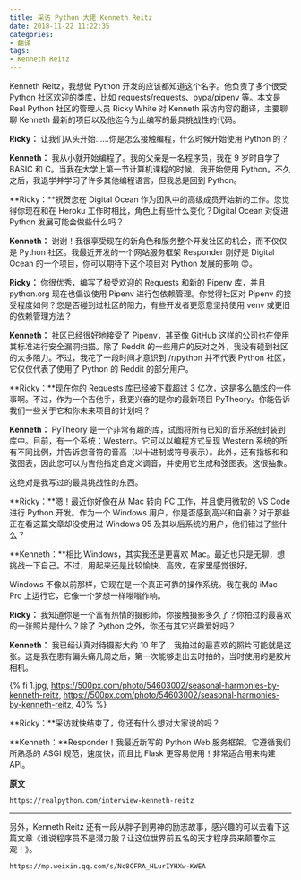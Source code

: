 ```yaml
---
title: 采访 Python 大佬 Kenneth Reitz
date: 2018-11-22 11:22:35
categories:
- 翻译
tags:
- Kenneth Reitz
---
```


Kenneth Reitz，我想做 Python 开发的应该都知道这个名字。他负责了多个很受 Python 社区欢迎的类库，比如 requests/requests、pypa/pipenv 等。本文是 Real Python 社区的管理人员 Ricky White 对 Kenneth 采访内容的翻译，主要聊聊 Kenneth 最新的项目以及他迄今为止编写的最具挑战性的代码。

<!-- more -->

**Ricky：**
让我们从头开始......你是怎么接触编程，什么时候开始使用 Python 的？

**Kenneth：**
我从小就开始编程了。我的父亲是一名程序员，我在 9 岁时自学了 BASIC 和 C。当我在大学上第一节计算机课程的时候，我开始使用 Python。不久之后，我退学并学习了许多其他编程语言，但我总是回到 Python。

**Ricky：**祝贺您在 Digital Ocean 作为团队中的高级成员开始新的工作。您觉得你现在和在 Heroku 工作时相比，角色上有些什么变化？Digital Ocean 对促进 Python 发展可能会做些什么吗？

**Kenneth：**
谢谢！我很享受现在的新角色和服务整个开发社区的机会，而不仅仅是 Python 社区。我最近开发的一个网站服务框架 Responder 刚好是 Digital Ocean 的一个项目，你可以期待下这个项目对 Python 发展的影响 😊。

**Ricky：**
你很优秀，编写了极受欢迎的 Requests 和新的 Pipenv 库，并且 python.org 现在也倡议使用 Pipenv 进行包依赖管理。你觉得社区对 Pipenv 的接受程度如何？您是否碰到过社区的阻力，有些开发者更愿意坚持使用 venv 或更旧的依赖管理方法？

**Kenneth：**
社区已经很好地接受了 Pipenv，甚至像 GitHub 这样的公司也在使用其标准进行安全漏洞扫描。除了 Reddit 的一些用户的反对之外，我没有碰到社区的太多阻力。不过，我花了一段时间才意识到 /r/python 并不代表 Python 社区，它仅仅代表了使用了 Python 的 Reddit 的部分用户。

**Ricky：**现在你的 Requests 库已经被下载超过 3 亿次，这是多么酷炫的一件事啊。不过，作为一个吉他手，我更兴奋的是你的最新项目 PyTheory。你能告诉我们一些关于它和你未来项目的计划吗？

**Kenneth：**
PyTheory 是一个非常有趣的库，试图将所有已知的音乐系统封装到库中。目前，有一个系统：Western。它可以以编程方式呈现 Western 系统的所有不同比例，并告诉您音符的音高（以十进制或符号表示）。此外，还有指板和和弦图表，因此您可以为吉他指定自定义调音，并使用它生成和弦图表。这很抽象。

这绝对是我写过的最具挑战性的东西。

**Ricky：**嗯！最近你好像在从 Mac 转向 PC 工作，并且使用微软的 VS Code 进行 Python 开发。作为一个 Windows 用户，你是否感到高兴和自豪？对于那些正在看这篇文章却没使用过 Windows 95 及其以后系统的用户，他们错过了些什么？

**Kenneth：**相比 Windows，其实我还是更喜欢 Mac。最近也只是无聊，想挑战一下自己。不过，用起来还是比较愉快、高效，在家里感觉很好。

Windows 不像以前那样，它现在是一个真正可靠的操作系统。我在我的 iMac Pro 上运行它，它像一个梦想一样嗡嗡作响。

**Ricky：**
我知道你是一个富有热情的摄影师，你接触摄影多久了？你拍过的最喜欢的一张照片是什么？除了 Python 之外，你还有其它兴趣爱好吗？

**Kenneth：**
我已经认真对待摄影大约 10 年了，我拍过的最喜欢的照片可能就是这张。这是我在患有偏头痛几周之后，第一次能够走出去时拍的，当时使用的是胶片相机。

{% fi 1.jpg, https://500px.com/photo/54603002/seasonal-harmonies-by-kenneth-reitz, https://500px.com/photo/54603002/seasonal-harmonies-by-kenneth-reitz, 40% %}

**Ricky：**采访就快结束了，你还有什么想对大家说的吗？

**Kenneth：**Responder！我最近新写的 Python Web 服务框架。它遵循我们所熟悉的 ASGI 规范，速度快，而且比 Flask 更容易使用！非常适合用来构建 API。

**原文**

`https://realpython.com/interview-kenneth-reitz`

---

另外，Kenneth Reitz 还有一段从胖子到男神的励志故事，感兴趣的可以去看下这篇文章《谁说程序员不是潜力股？让这位世界前五名的天才程序员来颠覆你三观！》。

`https://mp.weixin.qq.com/s/Nc8CFRA_HLurIYHXw-KWEA`
